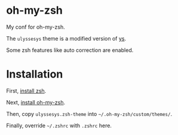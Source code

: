 # oh-my-zsh

My conf for oh-my-zsh.

The `ulyssesys` theme is a modified version of
[ys](https://blog.ysmood.org/my-ys-terminal-theme).

Some zsh features like auto correction are enabled.

# Installation

First, [install zsh](https://github.com/ohmyzsh/ohmyzsh/wiki/Installing-ZSH).

Next, [install oh-my-zsh](https://ohmyz.sh/#install).

Then, copy `ulyssesys.zsh-theme` into `~/.oh-my-zsh/custom/themes/`.

Finally, override `~/.zshrc` with `.zshrc` here.
